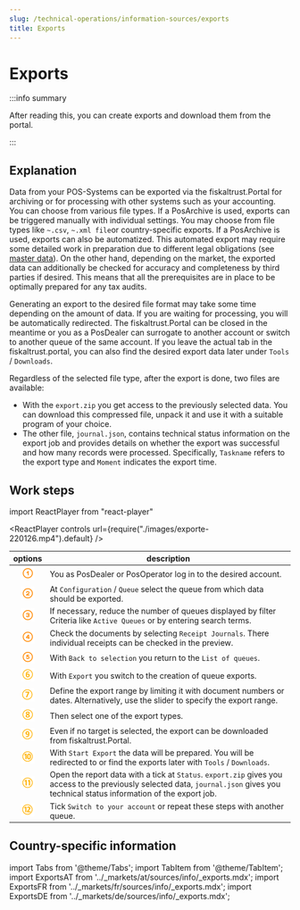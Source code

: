 ```yaml
---
slug: /technical-operations/information-sources/exports
title: Exports
---
```

# Exports

:::info summary

After reading this, you can create exports and download them from the portal.

:::

## Explanation

Data from your POS-Systems can be exported via the fiskaltrust.Portal for archiving or for processing with other systems such as your accounting. 
You can choose from various file types. If a PosArchive is used, exports can be triggered manually with individual settings. You may choose from file types like `~.csv`, `~.xml file`or country-specific exports. If a PosArchive is used, exports can also be automatized. This automated export may require some detailed work in preparation due to different legal obligations (see [master data](../getting-started/operator-onboarding/master-data)). On the other hand, depending on the market, the exported data can additionally be checked for accuracy and completeness by third parties if desired. This means that all the prerequisites are in place to be optimally prepared for any tax audits. 

Generating an export to the desired file format may take some time depending on the amount of data. If you are waiting for processing, you will be automatically redirected. The fiskaltrust.Portal can be closed in the meantime or you as a PosDealer can surrogate to another account or switch to another queue of the same account. If you leave the actual tab in the fiskaltrust.portal, you can also find the desired export data later under `Tools` / `Downloads`.  

Regardless of the selected file type, after the export is done, two files are available:
* With the `export.zip` you get access to the previously selected data. You can download this compressed file, unpack it and use it with a suitable program of your choice.  
* The other file, `journal.json`, contains technical status information on the export job and provides details on whether the export was successful and how many records were processed. Specifically, `Taskname` refers to the export type and `Moment` indicates the export time.

## Work steps

import ReactPlayer from "react-player"

<ReactPlayer controls url={require("./images/exporte-220126.mp4").default} /><br />

| options | description                                                                                                                |
|:----------------------:|-------------------------------------------------------------------------------------------------------------------------------------|
|![Number 1](../images/Numbers/circle-1o.png)| You as PosDealer or PosOperator log in to the desired account.  |
|![Number 2](../images/Numbers/circle-2o.png)| At `Configuration` / `Queue` select the queue from which data should be exported.  |
|![Number 3](../images/Numbers/circle-3o.png)| If necessary, reduce the number of queues displayed by filter Criteria like `Active Queues` or by entering search terms.|
|![Number 4](../images/Numbers/circle-4o.png)| Check the documents by selecting `Receipt Journals`. There individual receipts can be checked in the preview.  |
|![Number 5](../images/Numbers/circle-5o.png)| With `Back to selection` you return to the `List of queues`.  |
|![Number 6](../images/Numbers/circle-6o.png)| With `Export` you switch to the creation of queue exports.  |
|![Number 7](../images/Numbers/circle-7o.png)| Define the export range by limiting it with document numbers or dates. Alternatively, use the slider to specify the export range. |
|![Number 8](../images/Numbers/circle-8o.png)| Then select one of the export types. |
|![Number 9](../images/Numbers/circle-9o.png)| Even if no target is selected, the export can be downloaded from fiskaltrust.Portal. |
|![Number 10](../images/Numbers/circle-10o.png)|With `Start Export` the data will be prepared. You will be redirected to or find the exports later with `Tools` / `Downloads`. |
|![Number 11](../images/Numbers/circle-11o.png)|Open the report data with a tick at `Status`. `export.zip` gives you access to the previously selected data, `journal.json` gives you technical status information of the export job. |
|![Number 12](../images/Numbers/circle-12o.png)| Tick `Switch to your account` or repeat these steps with another queue. |

## Country-specific information

import Tabs from '@theme/Tabs';
import TabItem from '@theme/TabItem';
import ExportsAT from '../_markets/at/sources/info/_exports.mdx';
import ExportsFR from '../_markets/fr/sources/info/_exports.mdx';
import ExportsDE from '../_markets/de/sources/info/_exports.mdx';

<Tabs groupId="market">

  <TabItem value="AT" label="Austria">
    <ExportsAT />
  </TabItem>

  <TabItem value="FR" label="France">
    <ExportsFR />
  </TabItem>

  <TabItem value="DE" label="Germany">
    <ExportsDE />
  </TabItem>

</Tabs>